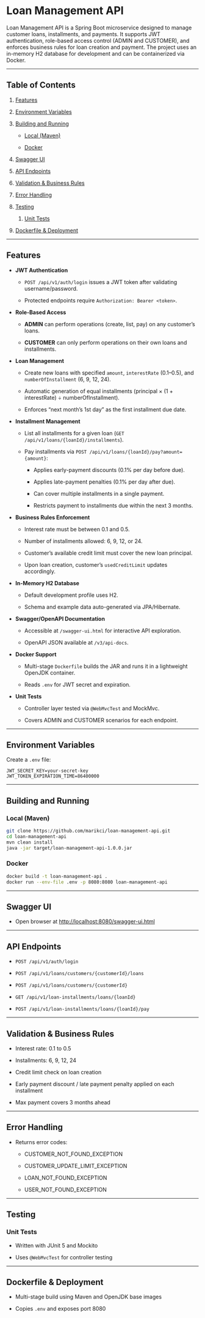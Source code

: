 
# Loan Management API

Loan Management API is a Spring Boot microservice designed to manage customer loans, installments, and payments. It supports JWT authentication, role-based access control (ADMIN and CUSTOMER), and enforces business rules for loan creation and payment. The project uses an in-memory H2 database for development and can be containerized via Docker.

----------

## Table of Contents

1.  [Features](#features)
    
2.  [Environment Variables](#environment-variables)
    
3.  [Building and Running](#building-and-running)
    
    -   [Local (Maven)](#local-maven)
        
    -   [Docker](#docker)
        
4.  [Swagger UI](#swagger-ui)
    
5.  [API Endpoints](#api-endpoints)
        
6.  [Validation & Business Rules](#validation--business-rules)
        
7.  [Error Handling](#error-handling)
    
8.  [Testing](#testing)
    
    1.  [Unit Tests](#unit-tests)
        
9.  [Dockerfile & Deployment](#dockerfile--deployment)
    

----------

## Features

-   **JWT Authentication**
    
    -   `POST /api/v1/auth/login` issues a JWT token after validating username/password.
        
    -   Protected endpoints require `Authorization: Bearer <token>`.
        
-   **Role-Based Access**
    
    -   **ADMIN** can perform operations (create, list, pay) on any customer’s loans.
        
    -   **CUSTOMER** can only perform operations on their own loans and installments.
        
-   **Loan Management**
    
    -   Create new loans with specified `amount`, `interestRate` (0.1–0.5), and `numberOfInstallment` (6, 9, 12, 24).
        
    -   Automatic generation of equal installments (principal × (1 + interestRate) ÷ numberOfInstallment).
        
    -   Enforces “next month’s 1st day” as the first installment due date.
        
-   **Installment Management**
    
    -   List all installments for a given loan (`GET /api/v1/loans/{loanId}/installments`).
        
    -   Pay installments via `POST /api/v1/loans/{loanId}/pay?amount={amount}`:
        
        -   Applies early-payment discounts (0.1% per day before due).
            
        -   Applies late-payment penalties (0.1% per day after due).
            
        -   Can cover multiple installments in a single payment.
            
        -   Restricts payment to installments due within the next 3 months.
            
-   **Business Rules Enforcement**
    
    -   Interest rate must be between 0.1 and 0.5.
        
    -   Number of installments allowed: 6, 9, 12, or 24.
        
    -   Customer’s available credit limit must cover the new loan principal.
        
    -   Upon loan creation, customer’s `usedCreditLimit` updates accordingly.
        
-   **In-Memory H2 Database**
    
    -   Default development profile uses H2.
        
    -   Schema and example data auto-generated via JPA/Hibernate.
        
-   **Swagger/OpenAPI Documentation**
    
    -   Accessible at `/swagger-ui.html` for interactive API exploration.
        
    -   OpenAPI JSON available at `/v3/api-docs`.
        
-   **Docker Support**
    
    -   Multi-stage `Dockerfile` builds the JAR and runs it in a lightweight OpenJDK container.
        
    -   Reads `.env` for JWT secret and expiration.
        
-   **Unit Tests**
    
    -   Controller layer tested via `@WebMvcTest` and MockMvc.
        
    -   Covers ADMIN and CUSTOMER scenarios for each endpoint.
----------

## Environment Variables

Create a `.env` file:

```dotenv
JWT_SECRET_KEY=your-secret-key
JWT_TOKEN_EXPIRATION_TIME=86400000

```

----------

## Building and Running

### Local (Maven)

```bash
git clone https://github.com/marikci/loan-management-api.git
cd loan-management-api
mvn clean install
java -jar target/loan-management-api-1.0.0.jar

```

### Docker

```bash
docker build -t loan-management-api .
docker run --env-file .env -p 8080:8080 loan-management-api

```

----------

## Swagger UI

-   Open browser at [http://localhost:8080/swagger-ui.html](http://localhost:8080/swagger-ui.html)
    

----------

## API Endpoints

-   `POST /api/v1/auth/login`
    
-   `POST /api/v1/loans/customers/{customerId}/loans`
    
-   `POST /api/v1/loans/customers/{customerId}`
    
-   `GET /api/v1/loan-installments/loans/{loanId}`
    
-   `POST /api/v1/loan-installments/loans/{loanId}/pay`

----------

## Validation & Business Rules

-   Interest rate: 0.1 to 0.5
    
-   Installments: 6, 9, 12, 24
    
-   Credit limit check on loan creation
    
-   Early payment discount / late payment penalty applied on each installment
    
-   Max payment covers 3 months ahead
    

----------

## Error Handling

-   Returns error codes:
    
    -   CUSTOMER_NOT_FOUND_EXCEPTION
        
    -   CUSTOMER_UPDATE_LIMIT_EXCEPTION
        
    -   LOAN_NOT_FOUND_EXCEPTION
        
    -   USER_NOT_FOUND_EXCEPTION
        

----------

## Testing

### Unit Tests

-   Written with JUnit 5 and Mockito
    
-   Uses `@WebMvcTest` for controller testing
----------

## Dockerfile & Deployment

-   Multi-stage build using Maven and OpenJDK base images
    
-   Copies `.env` and exposes port 8080
    

